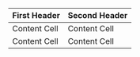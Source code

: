 |First Header  | Second Header
|------------- | -------------
|Content Cell  | Content Cell
|Content Cell  | Content Cell
